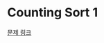 # Counting Sort 1

[문제 링크](https://www.hackerrank.com/challenges/one-month-preparation-kit-countingsort1/problem)
